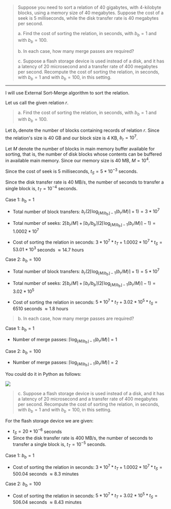 > Suppose you need to sort a relation of 40 gigabytes, with 4-kilobyte blocks, using a
> memory size of 40 megabytes. Suppose the cost of a seek is 5 milliseconds, while the 
> disk transfer rate is 40 megabytes per second. 
> 
> a. Find the cost of sorting the relation, in seconds, with $b_b = 1$ and with $b_b = 100$. 
> 
> b. In each case, how many merge passes are required?
> 
> c. Suppose a flash storage device is used instead of a disk, and it has a latency 
> of 20 microsecond and a transfer rate of 400 megabytes per second. Recompute the cost 
> of sorting the relation, in seconds, with $b_b = 1$ and with $b_b = 100$, in this setting. 

--------------------------------

I will use External Sort-Merge algorithm to sort the relation. 

Let us call the given relation $r$. 

> a. Find the cost of sorting the relation, in seconds, with $b_b = 1$ and with $b_b = 100$. 

Let $b_r$ denote the number of blocks containing records of relation $r$. Since 
the relation's size is $40$ GB and our block size is $4$ KB, $b_r = 10^7$.

Let $M$ denote the number of blocks in main memory buffer available for sorting, that is, 
the number of disk blocks whose contents can be buffered in available main memory. Since our 
memory size is 40 MB, $M = 10^4$.

Since the cost of seek is 5 milliseconds, $t_S = 5 * 10^{-3}$ seconds.

Since the disk transfer rate is $40$ MB/s, the number of seconds to transfer a single block 
is, $t_T = 10 ^{-4}$ seconds.

Case 1: $b_b = 1$

* Total number of block transfers: $b_r (2 \lceil \log_{\lfloor M/b_b \rfloor - 1}(b_r / M) \rceil + 1) = 3 * 10^7$

* Total number of seeks: $2 \lceil b_r / M \rceil + \lceil b_r / b_b \rceil (2 \lceil \log_{\lfloor M/b_b \rfloor - 1}(b_r / M) \rceil - 1) = 1.0002 * 10^7$

* Cost of sorting the relation in seconds: $3 * 10^7 * t_T + 1.0002 * 10^7 * t_S = 53.01 * 10^3$ seconds $\approx 14.7$  hours

Case 2: $b_b = 100$

* Total number of block transfers: $b_r (2 \lceil \log_{\lfloor M/b_b \rfloor - 1}(b_r / M) \rceil + 1) = 5 * 10^7$

* Total number of seeks: $2 \lceil b_r / M \rceil + \lceil b_r / b_b \rceil (2 \lceil \log_{\lfloor M/b_b \rfloor - 1}(b_r / M) \rceil - 1) = 3.02 * 10^5$

* Cost of sorting the relation in seconds: $5 * 10^7 * t_T + 3.02 * 10^5 * t_S = 6510$ seconds $\approx 1.8$  hours

> b. In each case, how many merge passes are required?

Case 1: $b_b = 1$

* Number of merge passes: $\lceil \log_{\lfloor M/b_b \rfloor - 1}(b_r / M) \rceil = 1$

Case 2: $b_b = 100$

* Number of merge passes: $\lceil \log_{\lfloor M/b_b \rfloor - 1}(b_r / M) \rceil = 2$

You could do it in Python as follows: 

<img src="../figure_for_15.17.png">

> c. Suppose a flash storage device is used instead of a disk, and it has a latency 
> of $20$ microsecond and a transfer rate of $400$ megabytes per second. Recompute the cost 
> of sorting the relation, in seconds, with $b_b = 1$ and with $b_b = 100$, in this setting. 

For the flash storage device we are given: 
* $t_S = 20 * 10^{-6}$ seconds
* Since the disk transfer rate is $400$ MB/s, the number of seconds to transfer a single block 
is, $t_T = 10 ^{-5}$ seconds.

Case 1: $b_b = 1$

* Cost of sorting the relation in seconds: $3 * 10^7 * t_T + 1.0002 * 10^7 * t_S = 500.04$ seconds $\approx 8.3$  minutes

Case 2: $b_b = 100$

* Cost of sorting the relation in seconds: $5 * 10^7 * t_T + 3.02 * 10^5 * t_S = 506.04$ seconds $\approx 8.43$  minutes

